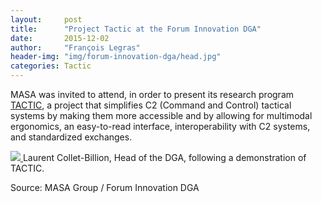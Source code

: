 ```yaml
---
layout:     post
title:      "Project Tactic at the Forum Innovation DGA"
date:       2015-12-02
author:     "François Legras"
header-img: "img/forum-innovation-dga/head.jpg"
categories: Tactic
---
```


MASA was invited to attend, in order to present its research program [TACTIC](https://masa-group.biz/projects/tactic/), a project that simplifies C2 (Command and Control) tactical systems by making them more accessible and by allowing for multimodal ergonomics, an easy-­to-­read interface, interoperability with C2 systems, and standardized exchanges.

<a href="#">
    <img src="{{ site.baseurl }}/img/forum-innovation-dga/dga.jpg" class="img-responsive">
</a>
<span class="caption text-muted">Laurent Collet-Billion, Head of the DGA, following a demonstration of TACTIC.</span>

Source: MASA Group / Forum Innovation DGA

